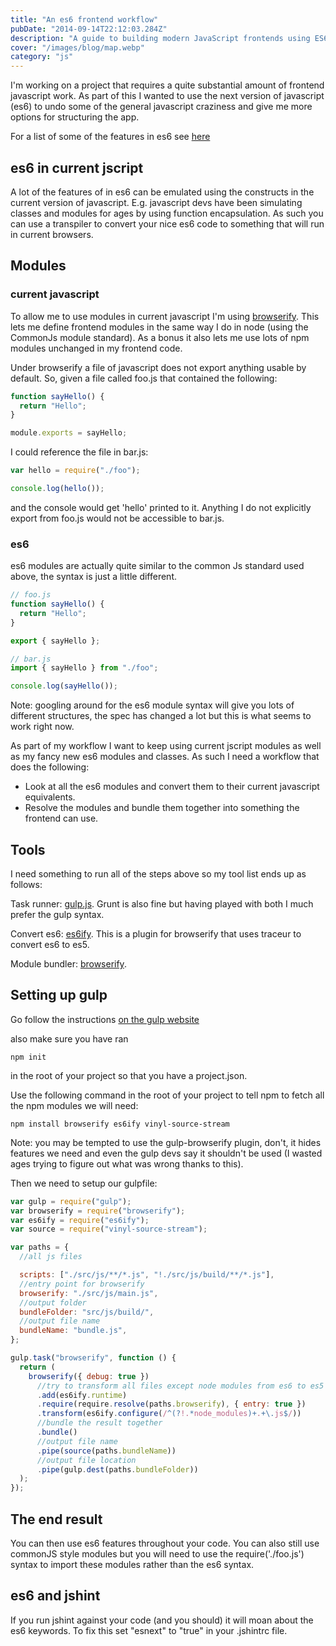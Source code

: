 ```yaml
---
title: "An es6 frontend workflow"
pubDate: "2014-09-14T22:12:03.284Z"
description: "A guide to building modern JavaScript frontends using ES6, with workflow tips and tooling recommendations."
cover: "/images/blog/map.webp"
category: "js"
---
```


I'm working on a project that requires a quite substantial amount of frontend javascript work. As part of this I wanted to use the next version of javascript (es6) to undo some of the general javascript craziness and give me more options for structuring the app.

For a list of some of the features in es6 see [here](https://www.w3schools.com/js/js_es6.asp)

## es6 in current jscript

A lot of the features of in es6 can be emulated using the constructs in the current version of javascript. E.g. javascript devs have been simulating classes and modules for ages by using function encapsulation. As such you can use a transpiler to convert your nice es6 code to something that will run in current browsers.

## Modules

### current javascript

To allow me to use modules in current javascript I'm using [browserify](http://browserify.org/). This lets me define frontend modules in the same way I do in node (using the CommonJs module standard). As a bonus it also lets me use lots of npm modules unchanged in my frontend code.

Under browserify a file of javascript does not export anything usable by default. So, given a file called foo.js that contained the following:

```js
function sayHello() {
  return "Hello";
}

module.exports = sayHello;
```

I could reference the file in bar.js:

```js
var hello = require("./foo");

console.log(hello());
```

and the console would get 'hello' printed to it. Anything I do not explicitly export from foo.js would not be accessible to bar.js.

### es6

es6 modules are actually quite similar to the common Js standard used above, the syntax is just a little different.

```js
// foo.js
function sayHello() {
  return "Hello";
}

export { sayHello };

// bar.js
import { sayHello } from "./foo";

console.log(sayHello());
```

Note: googling around for the es6 module syntax will give you lots of different structures, the spec has changed a lot but this is what seems to work right now.

As part of my workflow I want to keep using current jscript modules as well as my fancy new es6 modules and classes. As such I need a workflow that does the following:

- Look at all the es6 modules and convert them to their current javascript equivalents.
- Resolve the modules and bundle them together into something the frontend can use.

## Tools

I need something to run all of the steps above so my tool list ends up as follows:

Task runner: [gulp.js](http://gulpjs.com/). Grunt is also fine but having played with both I much prefer the gulp syntax.

Convert es6: [es6ify](https://github.com/thlorenz/es6ify). This is a plugin for browserify that uses traceur to convert es6 to es5.

Module bundler: [browserify](http://browserify.org/).

## Setting up gulp

Go follow the instructions [on the gulp website](https://github.com/gulpjs/gulp/blob/master/docs/getting-started.md#getting-started)

also make sure you have ran

`npm init`

in the root of your project so that you have a project.json.

Use the following command in the root of your project to tell npm to fetch all the npm modules we will need:

`npm install browserify es6ify vinyl-source-stream`

Note: you may be tempted to use the gulp-browserify plugin, don't, it hides features we need and even the gulp devs say it shouldn't be used (I wasted ages trying to figure out what was wrong thanks to this).

Then we need to setup our gulpfile:

```js
var gulp = require("gulp");
var browserify = require("browserify");
var es6ify = require("es6ify");
var source = require("vinyl-source-stream");

var paths = {
  //all js files

  scripts: ["./src/js/**/*.js", "!./src/js/build/**/*.js"],
  //entry point for browserify
  browserify: "./src/js/main.js",
  //output folder
  bundleFolder: "src/js/build/",
  //output file name
  bundleName: "bundle.js",
};

gulp.task("browserify", function () {
  return (
    browserify({ debug: true })
      //try to transform all files except node modules from es6 to es5
      .add(es6ify.runtime)
      .require(require.resolve(paths.browserify), { entry: true })
      .transform(es6ify.configure(/^(?!.*node_modules)+.+\.js$/))
      //bundle the result together
      .bundle()
      //output file name
      .pipe(source(paths.bundleName))
      //output file location
      .pipe(gulp.dest(paths.bundleFolder))
  );
});
```

## The end result

You can then use es6 features throughout your code. You can also still use commonJS style modules but you will need to use the require('./foo.js') syntax to import these modules rather than the es6 syntax.

## es6 and jshint

If you run jshint against your code (and you should) it will moan about the es6 keywords. To fix this set "esnext" to "true" in your .jshintrc file.
